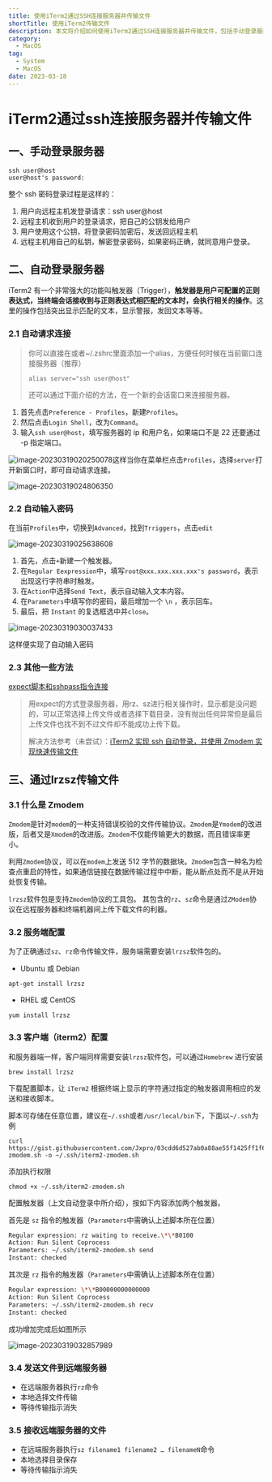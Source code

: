 ```yaml
---
title: 使用iTerm2通过SSH连接服务器并传输文件
shortTitle: 使用iTerm2传输文件
description: 本文将介绍如何使用iTerm2通过SSH连接服务器并传输文件，包括手动登录服务器、自动登录服务器，以及使用lrzsz传输文件。
category:
  - MacOS
tag:
  - System
  - MacOS
date: 2023-03-18
---
```


# iTerm2通过ssh连接服务器并传输文件

## 一、手动登录服务器

```shell
ssh user@host
user@host's password:
```

整个 ssh 密码登录过程是这样的：

1.   用户向远程主机发登录请求：ssh user@host
2.   远程主机收到用户的登录请求，把自己的公钥发给用户
3.   用户使用这个公钥，将登录密码加密后，发送回远程主机
4.   远程主机用自己的私钥，解密登录密码，如果密码正确，就同意用户登录。

## 二、自动登录服务器

iTerm2 有一个非常强大的功能叫触发器（Trigger），**触发器是用户可配置的正则表达式，当终端会话接收到与正则表达式相匹配的文本时，会执行相关的操作**。这里的操作包括突出显示匹配的文本，显示警报，发回文本等等。

### 2.1 自动请求连接

>   你可以直接在或者~/.zshrc里面添加一个alias，方便任何时候在当前窗口连接服务器（推荐）
>
>   ```shell
>   alias server="ssh user@host"
>   ```
>
>   还可以通过下面介绍的方法，在一个新的会话窗口来连接服务器。

1.   首先点击`Preference - Profiles`，新建`Profiles`。
2.   然后点击`Login Shell`，改为`Command`。
3.   输入`ssh user@host`，填写服务器的 ip 和用户名，如果端口不是 22 还要通过 -p 指定端口。

![image-20230319020250078](https://raw.githubusercontent.com/Jxpro/PicBed/master/md/new2023-03-19-024028.png)这样当你在菜单栏点击`Profiles`，选择`server`打开新窗口时，即可自动请求连接。

![image-20230319024806350](https://raw.githubusercontent.com/Jxpro/PicBed/master/md/new2023-03-19-024806.png)

### 2.2 自动输入密码

在当前`Profiles`中，切换到`Advanced`，找到`Trriggers`，点击`edit`

![image-20230319025638608](https://raw.githubusercontent.com/Jxpro/PicBed/master/md/new2023-03-19-025639.png)

1.   首先，点击`+`新建一个触发器。
2.   在`Regular Eexpression`中，填写`root@xxx.xxx.xxx.xxx's password`，表示出现这行字符串时触发。
3.   在`Action`中选择`Send Text`，表示自动输入文本内容。
4.   在`Parameters`中填写你的密码，最后增加一个 `\n` ，表示回车。
5.   最后，把 `Instant` 的复选框选中并`close`。

![image-20230319030037433](https://raw.githubusercontent.com/Jxpro/PicBed/master/md/new2023-03-19-030037.png)

这样便实现了自动输入密码

### 2.3 其他一些方法

[expect脚本和sshpass指令连接](https://blog.csdn.net/OMars/article/details/89627642)

>   用expect的方式登录服务器，用rz、sz进行相关操作时，显示都是没问题的，可以正常选择上传文件或者选择下载目录，没有抛出任何异常但是最后上传文件也找不到不过文件却不能成功上传下载。
>
>   解决方法参考（未尝试）：[iTerm2 实现 ssh 自动登录，并使用 Zmodem 实现快速传输文件](https://icloudnative.io/posts/iterm2-auto-login/)

## 三、通过lrzsz传输文件

### 3.1 什么是 Zmodem

`Zmodem`是针对`modem`的一种支持错误校验的文件传输协议。`Zmodem`是`Ymodem`的改进版，后者又是`Xmodem`的改进版。`Zmodem`不仅能传输更大的数据，而且错误率更小。

利用`Zmodem`协议，可以在`modem`上发送 512 字节的数据块。`Zmodem`包含一种名为检查点重启的特性，如果通信链接在数据传输过程中中断，能从断点处而不是从开始处恢复传输。

`lrzsz`软件包是支持`Zmodem`协议的工具包。 其包含的`rz`、`sz`命令是通过`ZModem`协议在远程服务器和终端机器间上传下载文件的利器。

### 3.2 服务端配置

为了正确通过`sz`、`rz`命令传输文件，服务端需要安装`lrzsz`软件包的。

-   Ubuntu 或 Debian

```shell
apt-get install lrzsz
```

-   RHEL 或 CentOS

```shell
yum install lrzsz
```

### 3.3 客户端（iterm2）配置

和服务器端一样，客户端同样需要安装`lrzsz`软件包，可以通过`Homebrew` 进行安装

```shell
brew install lrzsz
```

下载配置脚本，让 `iTerm2` 根据终端上显示的字符通过指定的触发器调用相应的发送和接收脚本。

脚本可存储在任意位置，建议在`~/.ssh`或者`/usr/local/bin`下，下面以`~/.ssh`为例

```shell
curl https://gist.githubusercontent.com/Jxpro/03cdd6d527ab0a88ae55f1425ff1f683/raw/5b374789be149f2a44dfd256ce316f2274d175ce/iterm2-zmodem.sh -o ~/.ssh/iterm2-zmodem.sh
```

添加执行权限

```shell
chmod +x ~/.ssh/iterm2-zmodem.sh
```

配置触发器（上文自动登录中所介绍），按如下内容添加两个触发器。

首先是 `sz` 指令的触发器（`Parameters`中需确认上述脚本所在位置）

```bash
Regular expression: rz waiting to receive.\*\*B0100
Action: Run Silent Coprocess
Parameters: ~/.ssh/iterm2-zmodem.sh send
Instant: checked
```

其次是 `rz` 指令的触发器（`Parameters`中需确认上述脚本所在位置）

```bash
Regular expression: \*\*B00000000000000
Action: Run Silent Coprocess
Parameters: ~/.ssh/iterm2-zmodem.sh recv
Instant: checked
```

成功增加完成后如图所示

![image-20230319032857989](https://raw.githubusercontent.com/Jxpro/PicBed/master/md/new2023-03-19-032858.png)

### 3.4 发送文件到远端服务器

-   在远端服务器执行`rz`命令
-   本地选择文件传输
-   等待传输指示消失

### 3.5 接收远端服务器的文件

-   在远端服务器执行`sz filename1 filename2 … filenameN`命令
-   本地选择目录保存
-   等待传输指示消失
